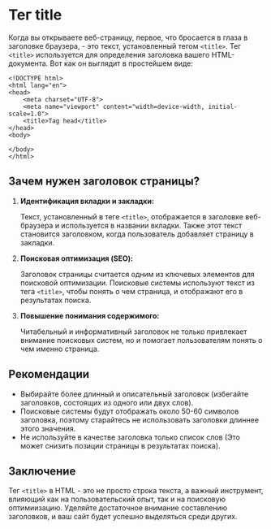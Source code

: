 # Тег title

Когда вы открываете веб-страницу, первое, что бросается в глаза в заголовке браузера, - это текст, установленный тегом ``<title>``. Тег ``<title>`` используется для определения заголовка вашего HTML-документа. Вот как он выглядит в простейшем виде:

```
<!DOCTYPE html>
<html lang="en">
<head>
    <meta charset="UTF-8">
    <meta name="viewport" content="width=device-width, initial-scale=1.0">
    <title>Tag head</title>
</head>
<body>
    
</body>
</html>
```

## Зачем нужен заголовок страницы?

1. **Идентификация вкладки и закладки:**

    Текст, установленный в теге ``<title>``, отображается в заголовке веб-браузера и используется в названии вкладки. Также этот текст становится заголовком, когда пользователь добавляет страницу в закладки.

2. **Поисковая оптимизация (SEO):**

    Заголовок страницы считается одним из ключевых элементов для поисковой оптимизации. Поисковые системы используют текст из тега ``<title>``, чтобы понять о чем страница, и отображают его в результатах поиска.

3. **Повышение понимания содержимого:**

    Читабельный и информативный заголовок не только привлекает внимание поисковых систем, но и помогает пользователям понять о чем именно страница.

## Рекомендации
- Выбирайте более длинный и описательный заголовок (избегайте заголовков, состоящих из одного или двух слов).
- Поисковые системы будут отображать около 50-60 символов заголовка, поэтому старайтесь не использовать заголовки длиннее этого значения.
- Не используйте в качестве заголовка только список слов (Это может снизить позиции страницы в результатах поиска).

## Заключение

Тег ``<title>`` в HTML - это не просто строка текста, а важный инструмент, влияющий как на пользовательский опыт, так и на поисковую оптимиизацию. Уделяйте достаточное внимание составлению заголовков, и ваш сайт будет успешно выделяться среди других.